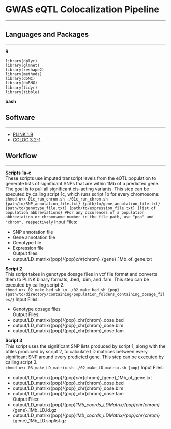 # GWAS eQTL Colocalization Pipeline
---
## Languages and Packages
---
**R**
```
library(dplyr)
library(glmnet)
library(reshape2)
library(methods)
library(doMC)
library(doRNG)
library(tidyr)
library(tibble)
```
**bash**
## Software ##
---
- [PLINK 1.9](https://www.cog-genomics.org/plink/)
- [COLOC 3.2-1](https://github.com/chr1swallace/coloc)

## Workflow ##
---
**Scripts 1a-c**<br />
These scripts use imputed transcript levels from the eQTL population to generate lists of significant SNPs that are within 1Mb of a predicted gene. The goal is to pull all significant cis-acting variants. This step can be executed by calling script 1c, which runs script 1b for every chromosome:<br />
	```
	chmod u+x 01c_run_chrom.sh
	./01c_run_chrom.sh {path/to/SNP_annotation_file.txt} {path/to/gene_annotation_file.txt} {path/to/genotype_file.txt} {path/to/expression_file.txt} {list of population abbreviations}
	#For any occurences of a population abbreviation or chromosome number in the file path, use "pop" and "chrom", respectively
	```
Input Files:<br />
- SNP annotation file<br />
- Gene annotation file<br />
- Genotype file<br />
- Expression file<br />
Output files:<br />
- output/LD_matrix/{pop}/{pop}_chr_{chrom}_{gene}_1Mb_of_gene.txt<br />

**Script 2**<br />
This script takes in genotype dosage files in vcf file format and converts them to PLINK binary formats, .bed, .bim, and .fam. This step can be executed by calling script 2.<br />
        ```
        chmod u+x 02_make_bed.sh \n
        ./02_make_bed.sh {pop} {path/to/directory/containing/population_folders_containing_dosage_files/}
        ```
Input Files:<br />
- Genotype dosage files<br />
Output Files:<br />
- output/LD_matrix/{pop}/{pop}_chr{chrom}_dose.bed<br />
- output/LD_matrix/{pop}/{pop}_chr{chrom}_dose.bim<br />
- output/LD_matrix/{pop}/{pop}_chr{chrom}_dose.fam<br />

**Script 3**<br />
This script uses the significant SNP lists produced by script 1, along with the bfiles produced by script 2, to calculate LD matrices between every significant SNP around every predicted gene. This step can be executed by calling script 3.<br />
        ```
        chmod u+x 03_make_LD_matrix.sh
        ./02_make_LD_matrix.sh {pop}
        ```
Input Files:<br />
- output/LD_matrix/{pop}/{pop}_chr_{chrom}_{gene}_1Mb_of_gene.txt<br />
- output/LD_matrix/{pop}/{pop}_chr{chrom}_dose.bed<br />
- output/LD_matrix/{pop}/{pop}_chr{chrom}_dose.bim<br />
- output/LD_matrix/{pop}/{pop}_chr{chrom}_dose.fam<br />
Output Files:<br />
- output/LD_matrix/{pop}/{pop}_1Mb_coords_LDMatrix/{pop}_chr_{chrom}_{gene}_1Mb_LD.ld.gz<br />
- output/LD_matrix/{pop}/{pop}_1Mb_coords_LDMatrix/{pop}_chr_{chrom}_{gene}_1Mb_LD.snplist.gz<br />
